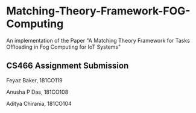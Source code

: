 # Matching-Theory-Framework-FOG-Computing

An implementation of the Paper "A Matching Theory Framework for Tasks Offloading in Fog Computing for IoT Systems"

## CS466 Assignment Submission
Feyaz Baker, 181CO119

Anusha P Das, 181CO108

Aditya Chirania, 181CO104


